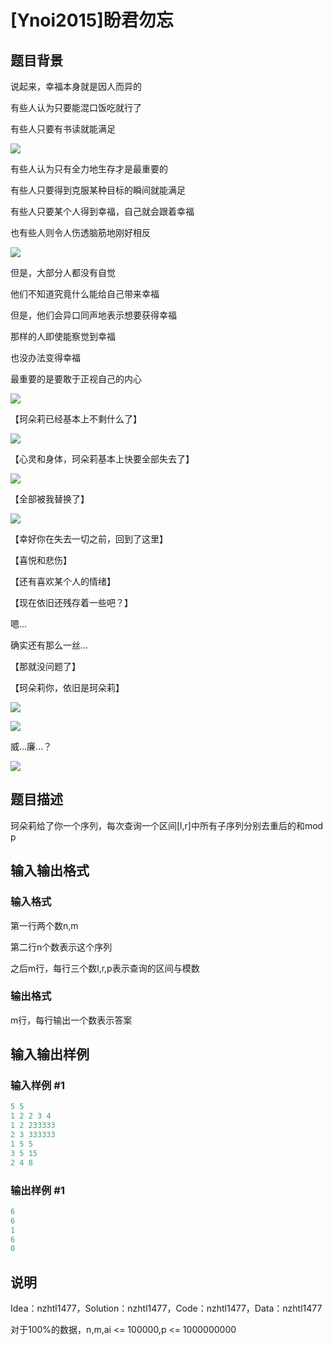 # [Ynoi2015]盼君勿忘

## 题目背景

说起来，幸福本身就是因人而异的

有些人认为只要能混口饭吃就行了

有些人只要有书读就能满足

![](https://cdn.luogu.com.cn/upload/pic/45571.png)

有些人认为只有全力地生存才是最重要的

有些人只要得到克服某种目标的瞬间就能满足

有些人只要某个人得到幸福，自己就会跟着幸福

也有些人则令人伤透脑筋地刚好相反

![](https://cdn.luogu.com.cn/upload/pic/45572.png)

但是，大部分人都没有自觉

他们不知道究竟什么能给自己带来幸福

但是，他们会异口同声地表示想要获得幸福

那样的人即使能察觉到幸福

也没办法变得幸福

最重要的是要敢于正视自己的内心

![](https://cdn.luogu.com.cn/upload/pic/45573.png)

【珂朵莉已经基本上不剩什么了】

![](https://cdn.luogu.com.cn/upload/pic/45574.png)

【心灵和身体，珂朵莉基本上快要全部失去了】

![](https://cdn.luogu.com.cn/upload/pic/45575.png)

【全部被我替换了】

![](https://cdn.luogu.com.cn/upload/pic/45576.png)

【幸好你在失去一切之前，回到了这里】

【喜悦和悲伤】

【还有喜欢某个人的情绪】

【现在依旧还残存着一些吧？】

嗯...

确实还有那么一丝...

【那就没问题了】

【珂朵莉你，依旧是珂朵莉】

![](https://cdn.luogu.com.cn/upload/pic/45578.png)

![](https://cdn.luogu.com.cn/upload/pic/45579.png)

威...廉...？

![](https://cdn.luogu.com.cn/upload/pic/45580.png)

## 题目描述

珂朵莉给了你一个序列，每次查询一个区间[l,r]中所有子序列分别去重后的和mod p

## 输入输出格式

### 输入格式

第一行两个数n,m

第二行n个数表示这个序列

之后m行，每行三个数l,r,p表示查询的区间与模数

### 输出格式

m行，每行输出一个数表示答案

## 输入输出样例

### 输入样例 #1

```cpp
5 5
1 2 2 3 4
1 2 233333
2 3 333333
1 5 5
3 5 15
2 4 8
```


### 输出样例 #1

```cpp
6
6
1
6
0
```


## 说明

Idea：nzhtl1477，Solution：nzhtl1477，Code：nzhtl1477，Data：nzhtl1477

对于100%的数据，n,m,ai <= 100000,p <= 1000000000

